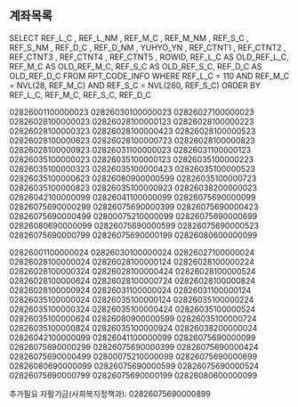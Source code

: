 ## 계좌목록

SELECT
REF_L_C     , REF_L_NM   , REF_M_C    ,
REF_M_NM    , REF_S_C    , REF_S_NM   ,
REF_D_C     , REF_D_NM   , YUHYO_YN   ,
REF_CTNT1   , REF_CTNT2  , REF_CTNT3  ,
REF_CTNT4   , REF_CTNT5  , ROWID,
REF_L_C AS OLD_REF_L_C,
REF_M_C AS OLD_REF_M_C,
REF_S_C AS OLD_REF_S_C,
REF_D_C AS OLD_REF_D_C
FROM
RPT_CODE_INFO
WHERE
REF_L_C = 110
AND REF_M_C = NVL(28, REF_M_C)
AND REF_S_C = NVL(260, REF_S_C)
ORDER BY
REF_L_C, REF_M_C, REF_S_C, REF_D_C


02826001100000023
02826030100000023
02826027100000023
02826028100000023
02826028100000123
02826028100000223
02826028100000323
02826028100000423
02826028100000523
02826028100000623
02826028100000723
02826028100000823
02826028100000923
02826031100000023
02826031100000123
02826035100000023
02826035100000123
02826035100000223
02826035100000323
02826035100000423
02826035100000523
02826035100000623
02826080900000599
02826035100000723
02826035100000823
02826035100000923
02826038200000023
02826042100000099
02826041100000099
02826075690000099
02826075690000299
02826075690000399
02826075690000423
02826075690000499
02800075210000099
02826075690000699
02826080690000099
02826075690000599
02826075690000523
02826075690000799
02826075690000199
02826080600000099

02826001100000024
02826030100000024
02826027100000024
02826028100000024
02826028100000124
02826028100000224
02826028100000324
02826028100000424
02826028100000524
02826028100000624
02826028100000724
02826028100000824
02826028100000924
02826031100000024
02826031100000124
02826035100000024
02826035100000124
02826035100000224
02826035100000324
02826035100000424
02826035100000524
02826035100000624
02826080900000599
02826035100000724
02826035100000824
02826035100000924
02826038200000024
02826042100000099
02826041100000099
02826075690000099
02826075690000299
02826075690000399
02826075690000424
02826075690000499
02800075210000099
02826075690000699
02826080690000099
02826075690000599
02826075690000524
02826075690000799
02826075690000199
02826080600000099

추가필요
자활기금(사회복지정책과): 02826075690000899